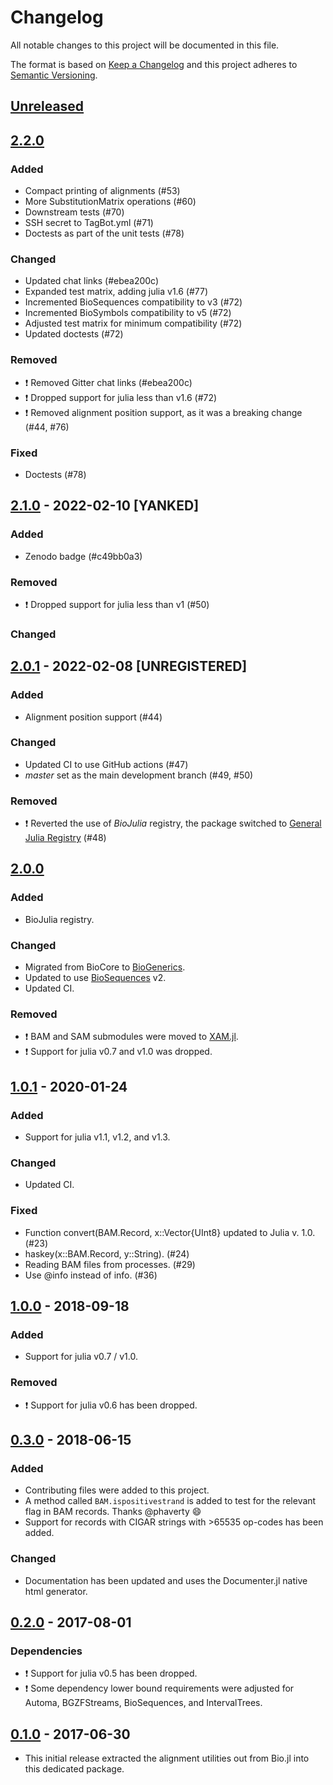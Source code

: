 # Changelog

All notable changes to this project will be documented in this file.

The format is based on [Keep a Changelog](http://keepachangelog.com/en/1.0.0/)
and this project adheres to [Semantic Versioning](http://semver.org/spec/v2.0.0.html).

## [Unreleased]

## [2.2.0]

### Added
- Compact printing of alignments (#53)
- More SubstitutionMatrix operations (#60)
- Downstream tests (#70)
- SSH secret to TagBot.yml (#71)
- Doctests as part of the unit tests (#78)

### Changed
- Updated chat links (#ebea200c)
- Expanded test matrix, adding julia v1.6 (#77)
- Incremented BioSequences compatibility to v3 (#72)
- Incremented BioSymbols compatibility to v5 (#72)
- Adjusted test matrix for minimum compatibility (#72)
- Updated doctests (#72)

### Removed
- :exclamation: Removed Gitter chat links (#ebea200c)
- :exclamation: Dropped support for julia less than v1.6 (#72)
- :exclamation: Removed alignment position support, as it was a breaking change (#44, #76)

### Fixed
- Doctests (#78)

## [2.1.0] - 2022-02-10 [YANKED]

### Added
- Zenodo badge (#c49bb0a3)

### Removed
- :exclamation: Dropped support for julia less than v1 (#50)

### Changed

## [2.0.1] - 2022-02-08 [UNREGISTERED]

### Added
- Alignment position support (#44)

### Changed
- Updated CI to use GitHub actions (#47)
- *master* set as the main development branch (#49, #50)

### Removed
- :exclamation: Reverted the use of *BioJulia* registry,
  the package switched to [General Julia Registry](https://github.com/JuliaRegistries/General) (#48)

## [2.0.0]

### Added
- BioJulia registry.

### Changed
- Migrated from BioCore to [BioGenerics](https://github.com/BioJulia/BioGenerics.jl/tree/v0.1.0).
- Updated to use [BioSequences](https://github.com/BioJulia/BioSequences.jl/tree/v2.0.0) v2.
- Updated CI.

### Removed
- :exclamation: BAM and SAM submodules were moved to [XAM.jl](https://github.com/BioJulia/XAM.jl).
- :exclamation: Support for julia v0.7 and v1.0 was dropped.

## [1.0.1] - 2020-01-24
### Added
- Support for julia v1.1, v1.2, and v1.3.

### Changed
- Updated CI.

### Fixed
- Function convert(BAM.Record, x::Vector{UInt8} updated to Julia v. 1.0. (#23)
- haskey(x::BAM.Record, y::String). (#24)
- Reading BAM files from processes. (#29)
- Use @info instead of info. (#36)

## [1.0.0] - 2018-09-18
### Added
- Support for julia v0.7 / v1.0.

### Removed
- :exclamation: Support for julia v0.6 has been dropped.

## [0.3.0] - 2018-06-15
### Added
- Contributing files were added to this project.
- A method called `BAM.ispositivestrand` is added to test for the relevant flag in BAM records. Thanks @phaverty :smile:
- Support for records with CIGAR strings with >65535 op-codes has been added.

### Changed
- Documentation has been updated and uses the Documenter.jl native html generator.

## [0.2.0] - 2017-08-01
### Dependencies
- :exclamation: Support for julia v0.5 has been dropped.
- :exclamation: Some dependency lower bound requirements were adjusted for Automa, BGZFStreams, BioSequences, and IntervalTrees.

## [0.1.0] - 2017-06-30
- This initial release extracted the alignment utilities out from Bio.jl into this dedicated package.

[Unreleased]: https://github.com/BioJulia/BioAlignments.jl/compare/v2.2.0...HEAD
[2.2.0]: https://github.com/BioJulia/BioAlignments.jl/compare/v2.1.0...v2.2.0
[2.1.0]: https://github.com/BioJulia/BioAlignments.jl/compare/v2.0.1...v2.1.0
[2.0.1]: https://github.com/BioJulia/BioAlignments.jl/compare/v2.0.0...v2.0.1
[2.0.0]: https://github.com/BioJulia/BioAlignments.jl/compare/v1.0.1...v2.0.0
[1.0.1]: https://github.com/BioJulia/BioAlignments.jl/compare/v1.0.0...v1.0.1
[1.0.0]: https://github.com/BioJulia/BioAlignments.jl/compare/v0.3.0...v1.0.0
[0.3.0]: https://github.com/BioJulia/BioAlignments.jl/compare/v0.2.0...v0.3.0
[0.2.0]: https://github.com/BioJulia/BioAlignments.jl/compare/v0.1.0...v0.2.0
[0.1.0]: https://github.com/BioJulia/BioAlignments.jl/tree/v0.1.0
